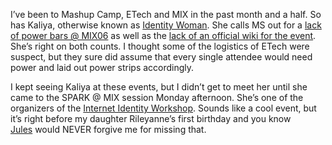 I’ve been to Mashup Camp, ETech and MIX in the past month and a half. So
has Kaliya, otherwise known as [Identity
Woman](http://www.kaliyasblogs.net/Iwoman/). She calls MS out for a
[lack of power bars @ MIX06](http://www.identitywoman.net/?p=296) as well as the [lack of an
official wiki for the event](http://www.identitywoman.net/?p=293). She’s
right on both counts. I thought some of the logistics of ETech were
suspect, but they sure did assume that every single attendee would need
power and laid out power strips accordingly.

I kept seeing Kaliya at these events, but I didn’t get to meet her until
she came to the SPARK @ MIX session Monday afternoon. She’s one of the
organizers of the [Internet Identity
Workshop](http://www.windley.com/events/iiw2006a/announcement.shtml).
Sounds like a cool event, but it’s right before my daughter Rileyanne’s
first birthday and you know
[Jules](http://spaces.msn.com/techiewife) would NEVER forgive me for
missing that.
